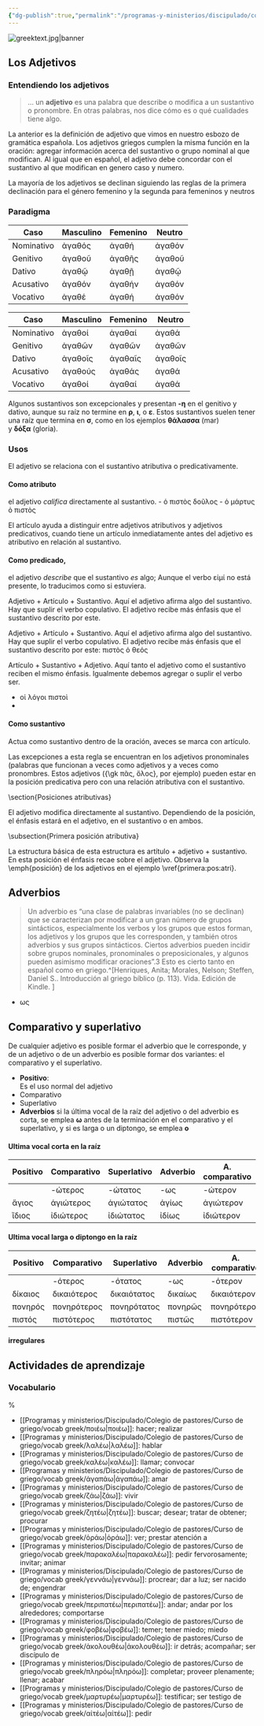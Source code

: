```yaml
---
{"dg-publish":true,"permalink":"/programas-y-ministerios/discipulado/colegio-de-pastores/curso-de-griego/morfologia/9-adjetivos-adverbios-comparativos/","tags":["Cursos"]}
---
```



![greektext.jpg|banner](/img/user/Programas%20y%20ministerios/Discipulado/Colegio%20de%20pastores/Curso%20de%20griego/greektext.jpg)


## Los Adjetivos

### Entendiendo los adjetivos

> … un **adjetivo** es una palabra que describe o modifica a un sustantivo o pronombre. En otras palabras, nos dice cómo es o qué cualidades tiene algo.

La anterior es la definición de adjetivo que vimos en  nuestro esbozo  de gramática española. Los adjetivos griegos cumplen la misma función en la oración: agregar información acerca del sustantivo o grupo nominal al que modifican. Al igual que en español, el adjetivo debe concordar con el sustantivo al que modifican en genero caso y numero.

La mayoría de los adjetivos se declinan siguiendo las reglas de la primera  declinación para el género femenino y la segunda para femeninos y neutros

### Paradigma 


| Caso       | Masculino | Femenino | Neutro |
| ---------- | --------- | -------- | ------ |
| Nominativo | ἀγαθός    | ἀγαθή    | ἀγαθόν |
| Genitivo   | ἀγαθοῦ    | ἀγαθῆς   | ἀγαθοῦ |
| Dativo     | ἀγαθῷ     | ἀγαθῇ    | ἀγαθῷ  |
| Acusativo  | ἀγαθόν    | ἀγαθήν   | ἀγαθόν |
| Vocativo   | ἀγαθέ     | ἀγαθή    | ἀγαθόν |

| Caso       | Masculino    | Femenino    | Neutro     |
|------------|--------------|-------------|------------|
| Nominativo | ἀγαθοί       | ἀγαθαί      | ἀγαθά      |
| Genitivo   | ἀγαθῶν       | ἀγαθῶν      | ἀγαθῶν     |
| Dativo     | ἀγαθοῖς      | ἀγαθαῖς     | ἀγαθοῖς    |
| Acusativo  | ἀγαθούς      | ἀγαθάς      | ἀγαθά      |
| Vocativo   | ἀγαθοί       | ἀγαθαί      | ἀγαθά      |

Algunos sustantivos son excepcionales y presentan **-η** en el genitivo y dativo, aunque su raíz no termine en **ρ**, **ι**, o **ε**. Estos sustantivos suelen tener una raíz que termina en **σ**, como en los ejemplos **θάλασσα** (mar) y **δόξα** (gloria).

### Usos

El adjetivo se relaciona con el sustantivo atributiva o predicativamente. 

#### Como atributo
el adjetivo *califica* directamente al sustantivo. 
	- ὁ πιστὸς δοῦλος
	- ὁ μάρτυς ὁ πιστὸς
 
El artículo ayuda a distinguir entre adjetivos atributivos y adjetivos predicativos, cuando tiene un artículo inmediatamente antes del adjetivo es atributivo en relación al sustantivo. 


#### Como predicado, 
el adjetivo *describe* que el sustantivo *es* algo; Aunque el verbo εἰμί no está presente, lo traducimos como si estuviera.

Adjetivo + Artículo + Sustantivo. Aquí el adjetivo afirma algo del sustantivo. Hay que suplir el verbo copulativo. El adjetivo recibe más énfasis que el sustantivo descrito por este.

Adjetivo + Artículo + Sustantivo. Aquí el adjetivo afirma algo del sustantivo. Hay que suplir el verbo copulativo. El adjetivo recibe más énfasis que el sustantivo descrito por este: πιστὸς ὁ θεός

Artículo + Sustantivo + Adjetivo. Aquí tanto el adjetivo como el sustantivo reciben el mismo énfasis. Igualmente debemos agregar o suplir el verbo ser.
- οἱ λόγοι πιστοὶ
- 

#### Como sustantivo
Actua como sustantivo dentro de la oración, aveces se marca con artículo.

  

Las excepciones a esta regla se encuentran en los adjetivos pronominales (palabras que funcionan a veces como adjetivos y a veces como pronombres. Estos adjetivos ({\gk πᾶς, ὅλος}, por ejemplo) pueden estar en la posición predicativa pero con una relación atributiva con el sustantivo.

  

\section{Posiciones atributivas}

El adjetivo modifica directamente al sustantivo. Dependiendo de la posición, el énfasis estará en el adjetivo, en el sustantivo o en ambos.

  

\subsection{Primera posición atributiva}

La estructura básica de esta estructura es artítulo + adjetivo + sustantivo. En esta posición el énfasis recae sobre el adjetivo. Observa la \emph{posición} de los adjetivos en el ejemplo \vref{primera:pos:atri}.





## Adverbios
> Un adverbio es “una clase de palabras invariables (no se declinan) que se caracterizan por modificar a un gran número de grupos sintácticos, especialmente los verbos y los grupos que estos forman, los adjetivos y los grupos que les corresponden, y también otros adverbios y sus grupos sintácticos. Ciertos adverbios pueden incidir sobre grupos nominales, pronominales o preposicionales, y algunos pueden asimismo modificar oraciones”.3 Esto es cierto tanto en español como en griego.^[Henriques, Anita; Morales, Nelson; Steffen, Daniel S.. Introducción al griego bíblico (p. 113). Vida. Edición de Kindle. ]


- ως

## Comparativo y superlativo

De cualquier adjetivo es posible formar el adverbio que le corresponde, y de un adjetivo o de un adverbio es posible formar dos variantes: el comparativo y el superlativo.

- **Positivo**:<br >Es el uso normal del adjetivo
- Comparativo
- Superlativo
- **Adverbios**
si la última vocal de la raíz del adjetivo o del adverbio es corta, se emplea **ω** antes de la terminación en el comparativo y el superlativo, y si es larga o un diptongo, se emplea **ο**

#### Ultima vocal corta en la raíz

| Positivo | Comparativo     | Superlativo       | Adverbio | A. comparativo  | A. superlativo  |
| -------- | --------------- | ----------------- | -------- | --------------- | --------------- |
|          | -ώτερος         | -ώτατος           | -ως      | -ώτερον         | -ώτατα          |
| ἅγιος    | ἁγιώτερος       | ἁγιώτατος         | ἁγίως    | ἁγιώτερον       | ἁγιώτατα        |
| ἴδιος    | ἰδιώτερος       | ἰδιώτατος         | ἰδίως    | ἰδιώτερον       | ἰδιώτατα        |

#### Ultima vocal larga o diptongo en la raíz

| Positivo | Comparativo | Superlativo | Adverbio | A. comparativo | A. superlativo |
| -------- | ----------- | ----------- | -------- | -------------- | -------------- |
|          | -ότερος     | -ότατος     | -ως      | -ότερον        | -ότατα         |
| δίκαιος  | δικαιότερος | δικαιότατος | δικαίως  | δικαιότερον    | δικαιότατα     |
| πονηρός  | πονηρότερος | πονηρότατος | πονηρῶς  | πονηρότερον    | πονηρότατα     |
| πιστός   | πιστότερος  | πιστότατος  | πιστῶς   | πιστότερον     | πιστότατα      |


#### irregulares





## Actividades de aprendizaje

### Vocabulario
%


- [[Programas y ministerios/Discipulado/Colegio de pastores/Curso de griego/vocab greek/ποιέω\|ποιέω]]: hacer; realizar
- [[Programas y ministerios/Discipulado/Colegio de pastores/Curso de griego/vocab greek/λαλέω\|λαλέω]]: hablar
- [[Programas y ministerios/Discipulado/Colegio de pastores/Curso de griego/vocab greek/καλέω\|καλέω]]: llamar; convocar
- [[Programas y ministerios/Discipulado/Colegio de pastores/Curso de griego/vocab greek/ἀγαπάω\|ἀγαπάω]]: amar
- [[Programas y ministerios/Discipulado/Colegio de pastores/Curso de griego/vocab greek/ζάω\|ζάω]]: vivir
- [[Programas y ministerios/Discipulado/Colegio de pastores/Curso de griego/vocab greek/ζητέω\|ζητέω]]: buscar; desear; tratar de obtener; procurar
- [[Programas y ministerios/Discipulado/Colegio de pastores/Curso de griego/vocab greek/ὁράω\|ὁράω]]: ver; prestar atención a
- [[Programas y ministerios/Discipulado/Colegio de pastores/Curso de griego/vocab greek/παρακαλέω\|παρακαλέω]]: pedir fervorosamente; invitar; animar
- [[Programas y ministerios/Discipulado/Colegio de pastores/Curso de griego/vocab greek/γεννάω\|γεννάω]]: procrear; dar a luz; ser nacido de; engendrar
- [[Programas y ministerios/Discipulado/Colegio de pastores/Curso de griego/vocab greek/περιπατέω\|περιπατέω]]: andar; andar por los alrededores; comportarse
- [[Programas y ministerios/Discipulado/Colegio de pastores/Curso de griego/vocab greek/φοβέω\|φοβέω]]: temer; tener miedo; miedo
- [[Programas y ministerios/Discipulado/Colegio de pastores/Curso de griego/vocab greek/ἀκολουθέω\|ἀκολουθέω]]: ir detrás; acompañar; ser discípulo de
- [[Programas y ministerios/Discipulado/Colegio de pastores/Curso de griego/vocab greek/πληρόω\|πληρόω]]: completar; proveer plenamente; llenar; acabar
- [[Programas y ministerios/Discipulado/Colegio de pastores/Curso de griego/vocab greek/μαρτυρέω\|μαρτυρέω]]: testificar; ser testigo de
- [[Programas y ministerios/Discipulado/Colegio de pastores/Curso de griego/vocab greek/αἰτέω\|αἰτέω]]: pedir